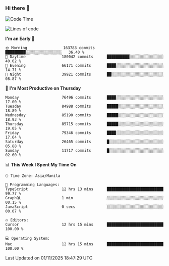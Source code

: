 ### Hi there 👋

<!--START_SECTION:waka-->
![Code Time](http://img.shields.io/badge/Code%20Time-6%2C434%20hrs%2057%20mins-blue)

![Lines of code](https://img.shields.io/badge/From%20Hello%20World%20I%27ve%20Written-148.2%20million%20lines%20of%20code-blue)

**I'm an Early 🐤** 

```text
🌞 Morning                163783 commits      █████████░░░░░░░░░░░░░░░░   36.40 % 
🌆 Daytime                180042 commits      ██████████░░░░░░░░░░░░░░░   40.02 % 
🌃 Evening                66171 commits       ████░░░░░░░░░░░░░░░░░░░░░   14.71 % 
🌙 Night                  39921 commits       ██░░░░░░░░░░░░░░░░░░░░░░░   08.87 % 
```
📅 **I'm Most Productive on Thursday** 

```text
Monday                   76496 commits       ████░░░░░░░░░░░░░░░░░░░░░   17.00 % 
Tuesday                  84988 commits       █████░░░░░░░░░░░░░░░░░░░░   18.89 % 
Wednesday                85190 commits       █████░░░░░░░░░░░░░░░░░░░░   18.93 % 
Thursday                 85715 commits       █████░░░░░░░░░░░░░░░░░░░░   19.05 % 
Friday                   79346 commits       ████░░░░░░░░░░░░░░░░░░░░░   17.64 % 
Saturday                 26465 commits       █░░░░░░░░░░░░░░░░░░░░░░░░   05.88 % 
Sunday                   11717 commits       █░░░░░░░░░░░░░░░░░░░░░░░░   02.60 % 
```


📊 **This Week I Spent My Time On** 

```text
🕑︎ Time Zone: Asia/Manila

💬 Programming Languages: 
TypeScript               12 hrs 13 mins      █████████████████████████   99.77 % 
GraphQL                  1 min               ░░░░░░░░░░░░░░░░░░░░░░░░░   00.15 % 
JavaScript               0 secs              ░░░░░░░░░░░░░░░░░░░░░░░░░   00.07 % 

🔥 Editors: 
Cursor                   12 hrs 15 mins      █████████████████████████   100.00 % 

💻 Operating System: 
Mac                      12 hrs 15 mins      █████████████████████████   100.00 % 
```


 Last Updated on 01/11/2025 18:47:29 UTC
<!--END_SECTION:waka-->


<!--
**rad182/rad182** is a ✨ _special_ ✨ repository because its `README.md` (this file) appears on your GitHub profile.

Here are some ideas to get you started:

- 🔭 I’m currently working on ...
- 🌱 I’m currently learning ...
- 👯 I’m looking to collaborate on ...
- 🤔 I’m looking for help with ...
- 💬 Ask me about ...
- 📫 How to reach me: ...
- 😄 Pronouns: ...
- ⚡ Fun fact: ...
-->
